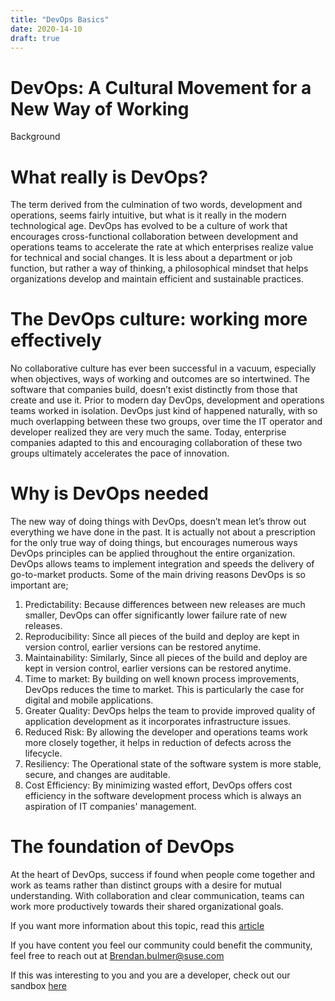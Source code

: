 ```yaml
---
title: "DevOps Basics"
date: 2020-14-10
draft: true
---
```


# DevOps: A Cultural Movement for a New Way of Working 

Background

# What really is DevOps? 

The term derived from the culmination of two words, development and operations, seems fairly intuitive, but what is it really in the modern technological age. DevOps has evolved to be a culture of work that encourages cross-functional collaboration between development and operations teams to accelerate the rate at which enterprises realize value for technical and social changes. It is less about a department or job function, but rather a way of thinking, a philosophical mindset that helps organizations develop and maintain efficient and sustainable practices. 

# The DevOps culture: working more effectively

No collaborative culture has ever been successful in a vacuum, especially when objectives, ways of working and outcomes are so intertwined. The software that companies build, doesn’t exist distinctly from those that create and use it. Prior to modern day DevOps, development and operations teams worked in isolation. DevOps just kind of happened naturally, with so much overlapping between these two groups, over time the IT operator and developer realized they are very much the same. Today, enterprise companies adapted to this and encouraging collaboration of these two groups ultimately accelerates the pace of innovation. 

# Why is DevOps needed

The new way of doing things with DevOps, doesn’t mean let’s throw out everything we have done in the past. It is actually not about a prescription for the only true way of doing things, but encourages numerous ways DevOps principles can be applied throughout the entire organization. DevOps allows teams to implement integration and speeds the delivery of go-to-market products. Some of the main driving reasons DevOps is so important are;

1. Predictability: Because differences between new releases are much smaller, DevOps can offer significantly lower failure rate of new releases. 
2. Reproducibility: Since all pieces of the build and deploy are kept in version control, earlier versions can be restored anytime.
3. Maintainability: Similarly, Since all pieces of the build and deploy are kept in version control, earlier versions can be restored anytime.
4. Time to market: By building on well known process improvements, DevOps reduces the time to market. This is particularly the case for digital and mobile applications. 
5. Greater Quality: DevOps helps the team to provide improved quality of application development as it incorporates infrastructure issues.
6. Reduced Risk: By allowing the developer and operations teams work more closely together, it helps in reduction of defects across the lifecycle.
7. Resiliency: The Operational state of the software system is more stable, secure, and changes are auditable.
8. Cost Efficiency: By minimizing wasted effort, DevOps offers cost efficiency in the software development process which is always an aspiration of IT companies' management.

# The foundation of DevOps

At the heart of DevOps, success if found when people come together and work as teams rather than distinct groups with a desire for mutual understanding. With collaboration and clear communication, teams can work more productively towards their shared organizational goals. 

If you want more information about this topic, read this [article](https://www.guru99.com/devops-tutorial.html) 

If you have content you feel our community could benefit the community, feel free to reach out at Brendan.bulmer@suse.com 

If this was interesting to you and you are a developer, check out our sandbox [here](https://developer.suse.com/capsandbox/)  
